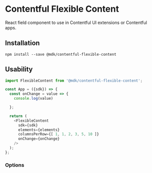 # Contentful Flexible Content

React field component to use in Contentful UI extensions or Contentful apps.

## Installation

```shell
npm install --save @mdk/contentful-flexible-content
```

## Usability

```js
import FlexibleContent from '@mdk/contentful-flexible-content';

const App = ({sdk}) => {
  const onChange = value => {
    console.log(value)

  };

  return (
    <FlexibleContent
      sdk={sdk}
      elements={elements}
      columnsPerRow={[ 1, 1, 2, 3, 5, 10 ]}
      onChange={onChange}
    />
  );
};
```

### Options

